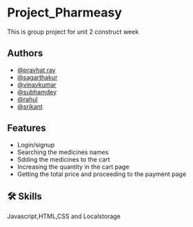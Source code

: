 # Project_Pharmeasy
This is group project for unit 2 construct week
## Authors
- [@pravhat ray](https://github.com/pravhatray)
- [@sagarthakur](https://github.com/1sagarthakur1)
- [@vinaykumar](https://github.com/vinaykumar2n)
- [@subhamdey](https://github.com/jstgrowup)
- [@rahul](https://github.com/rahulb18)
- [@srikant]()

## Features

- Login/signup
- Searching the medicines names 
- Sdding the medicines to the cart 
- Increasing the quantity in the cart page 
- Getting the total price and proceeding to the payment page 

## 🛠 Skills
Javascript,HTML,CSS and Localstorage
